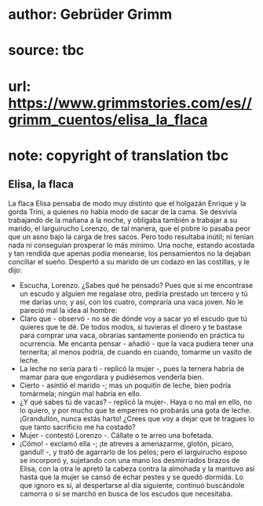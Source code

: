 # author: Gebrüder Grimm
# source: tbc
# url: https://www.grimmstories.com/es//grimm_cuentos/elisa_la_flaca
# note: copyright of translation tbc

## Elisa, la flaca 

La flaca Elisa pensaba de modo muy distinto que el holgazán Enrique y la
gorda Trini, a quienes no había modo de sacar de la cama. Se desvivía
trabajando de la mañana a la noche, y obligaba también a trabajar a su
marido, el larguirucho Lorenzo, de tal manera, que el pobre lo pasaba
peor que un asno bajo la carga de tres sacos. Pero todo resultaba
inútil; ni tenían nada ni conseguían prosperar lo más mínimo. Una noche,
estando acostada y tan rendida que apenas podía menearse, los
pensamientos no la dejaban conciliar el sueño. Despertó a su marido de
un codazo en las costillas, y le dijo:
- Escucha, Lorenzo. ¿Sabes qué he pensado? Pues que si me encontrase un
escudo y alguien me regalase otro, pediría prestado un tercero y tú me
darías uno; y así, con los cuatro, compraría una vaca joven.
No le pareció mal la idea al hombre:
- Claro que - observó - no sé de dónde voy a sacar yo el escudo que tú
quieres que te dé. De todos modos, si tuvieras el dinero y te bastase
para comprar una vaca, obrarías santamente poniendo en práctica tu
ocurrencia. Me encanta pensar - añadió - que la vaca pudiera tener una
ternerita; al menos podría, de cuando en cuando, tomarme un vasito de
leche.
- La leche no sería para ti - replicó la mujer -, pues la ternera habría
de mamar para que engordara y pudiésemos venderla bien.
- Cierto - asintió el marido -; mas un poquitín de leche, bien podría
tomármela; ningún mal habría en ello.
- ¿Y qué sabes tú de vacas? - replicó la mujer-. Haya o no mal en ello,
no lo quiero, y por mucho que te emperres no probarás una gota de leche.
¡Grandullón, nunca estás harto! ¿Crees que voy a dejar que te tragues lo
que tanto sacrificio me ha costado?
- Mujer - contestó Lorenzo -. Cállate o te arreo una bofetada.
- ¡Cómo! - exclamó ella -; ¡te atreves a amenazarme, glotón, pícaro,
gandul! -, y trató de agarrarlo de los pelos; pero el larguirucho esposo
se incorporó y, sujetando con una mano los desmirriados brazos de Elisa,
con la otra le apretó la cabeza contra la almohada y la mantuvo así
hasta que la mujer se cansó de echar pestes y se quedó dormida. Lo que
ignoro es sí, al despertarse al día siguiente, continuó buscándole
camorra o si se marchó en busca de los escudos que necesitaba.
